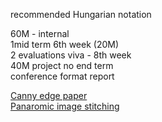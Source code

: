 recommended Hungarian notation

60M - internal  
1mid term 6th week (20M)  
2 evaluations viva - 8th week  
40M project no end term  
conference format report  
  
[Canny edge paper](https://www.researchgate.net/publication/224377985_A_Computational_Approach_To_Edge_Detection)  
[Panaromic image stitching](http://vision.stanford.edu/teaching/cs131_fall1415/lectures/lecture_panorama.pdf)
